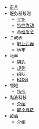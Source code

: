 <!-- _sidebar.md -->

* [前言](README.md)
* 服务器规则
    * [介绍](rule/introduce.md)
    * [特性改动](rule/vanilla-addon.md)
    * [基础指令](rule/command.md)
* 合成表
    * [职业武器](class/MMOWEAPON.md)
    * [地牢](dungeon/dungeon-crafting)
* 地牢
    * [钥匙](dungeon/DUNGEON.md)
    * [规则](dungeon/dungeon-rule.md)
    * [组队](dungeon/dungeon-team.md)
    * [BOSS](dungeon/dungeon-boss.md)
* 领地
    * [指令](huskclaim/command.md)
* 黏液科技
    * [介绍](slimefun/rule.md)
    * [那个科技](slimefun/thattechnology.md)
* 酿酒
    * [介绍](brewery/brewery.md)
    